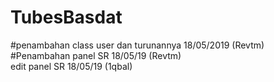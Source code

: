 # TubesBasdat
#penambahan class user dan turunannya 18/05/2019 (Revtm) </br >
#Penambahan panel SR 18/05/19 (Revtm) </br >
edit panel SR 18/05/19 (1qbal) </br >
